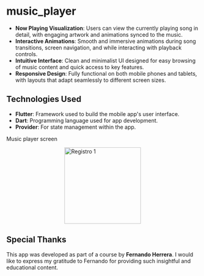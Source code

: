 # music_player

- **Now Playing Visualization**: Users can view the currently playing song in detail, with engaging artwork and animations synced to the music.
- **Interactive Animations**: Smooth and immersive animations during song transitions, screen navigation, and while interacting with playback controls.
- **Intuitive Interface**: Clean and minimalist UI designed for easy browsing of music content and quick access to key features.
- **Responsive Design**: Fully functional on both mobile phones and tablets, with layouts that adapt seamlessly to different screen sizes.

## Technologies Used

- **Flutter**: Framework used to build the mobile app's user interface.
- **Dart**: Programming language used for app development.
- **Provider**: For state management within the app.


Music player screen
<div style="display: flex; justify-content: space-around;">
  <img src="https://github.com/user-attachments/assets/edb01c35-5845-4e46-bd3e-41be1c958304" alt="Registro 1" width="200" hspace="30"/>
</div>


## Special Thanks

This app was developed as part of a course by **Fernando Herrera**. I would like to express my gratitude to Fernando for providing such insightful and educational content.
